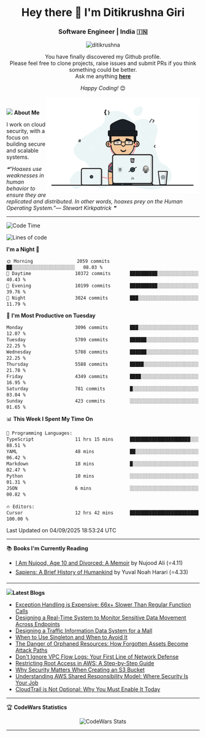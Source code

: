 <h1 align="center">Hey there 👋 I'm Ditikrushna Giri</h1>
<h3 align="center">Software Engineer | India 🇮🇳</h3>
 <p align="center"> <img src="https://komarev.com/ghpvc/?username=ditikrushna" alt="ditikrushna" /> </p>

<div align="center">
You have finally discovered my Github profile. <br>
Please feel free to clone projects, raise issues and submit PRs if you think something could be better. <br>
Ask me anything <a href="https://github.com/ditikrushna/ditikrushna/issues/new"><b>here</b></a><br>

<i>Happy Coding!</i> 😊
</div>

<img align="right" alt="Coding" width="400" src="https://github.com/ditikrushna/ditikrushna/blob/master/charts/programmer_transparent.gif">

</br>

<img src="https://media.giphy.com/media/WUlplcMpOCEmTGBtBW/giphy.gif" width="30"> **About Me**

I work on cloud security, with a focus on building secure and scalable systems.

<!--STARTS_HERE_QUOTE_README-->
<i>❝“Hoaxes use weaknesses in human behavior to ensure they are replicated and distributed.  In other words, hoaxes prey on the Human Operating System.”— Stewart Kirkpatrick   ❞</i>
<!--ENDS_HERE_QUOTE_README-->
 
---

<!--START_SECTION:waka-->
![Code Time](http://img.shields.io/badge/Code%20Time-885%20hrs%2043%20mins-blue)

![Lines of code](https://img.shields.io/badge/From%20Hello%20World%20I%27ve%20Written-3.2%20million%20lines%20of%20code-blue)

**I'm a Night 🦉** 

```text
🌞 Morning                2059 commits        ██░░░░░░░░░░░░░░░░░░░░░░░   08.03 % 
🌆 Daytime                10372 commits       ██████████░░░░░░░░░░░░░░░   40.43 % 
🌃 Evening                10199 commits       ██████████░░░░░░░░░░░░░░░   39.76 % 
🌙 Night                  3024 commits        ███░░░░░░░░░░░░░░░░░░░░░░   11.79 % 
```
📅 **I'm Most Productive on Tuesday** 

```text
Monday                   3096 commits        ███░░░░░░░░░░░░░░░░░░░░░░   12.07 % 
Tuesday                  5709 commits        ██████░░░░░░░░░░░░░░░░░░░   22.25 % 
Wednesday                5708 commits        ██████░░░░░░░░░░░░░░░░░░░   22.25 % 
Thursday                 5588 commits        █████░░░░░░░░░░░░░░░░░░░░   21.78 % 
Friday                   4349 commits        ████░░░░░░░░░░░░░░░░░░░░░   16.95 % 
Saturday                 781 commits         █░░░░░░░░░░░░░░░░░░░░░░░░   03.04 % 
Sunday                   423 commits         ░░░░░░░░░░░░░░░░░░░░░░░░░   01.65 % 
```


📊 **This Week I Spent My Time On** 

```text
💬 Programming Languages: 
TypeScript               11 hrs 15 mins      ██████████████████████░░░   88.51 % 
YAML                     48 mins             ██░░░░░░░░░░░░░░░░░░░░░░░   06.42 % 
Markdown                 18 mins             █░░░░░░░░░░░░░░░░░░░░░░░░   02.47 % 
Python                   10 mins             ░░░░░░░░░░░░░░░░░░░░░░░░░   01.31 % 
JSON                     6 mins              ░░░░░░░░░░░░░░░░░░░░░░░░░   00.82 % 

🔥 Editors: 
Cursor                   12 hrs 42 mins      █████████████████████████   100.00 % 
```


 Last Updated on 04/09/2025 18:53:24 UTC
<!--END_SECTION:waka-->

---

📚 **Books I'm Currently Reading**
<!-- GOODREADS-LIST:START -->
- [I Am Nujood, Age 10 and Divorced: A Memoir](https://www.goodreads.com/review/show/7689086604?utm_medium=api&utm_source=rss) by Nujood Ali (⭐️4.11)
- [Sapiens: A Brief History of Humankind](https://www.goodreads.com/review/show/3198808213?utm_medium=api&utm_source=rss) by Yuval Noah Harari (⭐️4.33)
<!-- GOODREADS-LIST:END -->

---


<img src="http://www.netanimations.net/livres-13.gif" width="40">**Latest Blogs** 

<!-- BLOG-POST-LIST:START -->
- [Exception Handling is Expensive: 66x+ Slower Than Regular Function Calls](https://www.ditikrushna.space/blog/exception-handling-performance-jvm)
- [Designing a Real-Time System to Monitor Sensitive Data Movement Across Endpoints](https://www.ditikrushna.space/blog/endpoint-data-movement-monitoring)
- [Designing a Traffic Information Data System for a Mall](https://www.ditikrushna.space/blog/mall-traffic-data-system-design)
- [When to Use Singleton and When to Avoid It](https://www.ditikrushna.space/blog/singleton-pattern-guide)
- [The Danger of Orphaned Resources: How Forgotten Assets Become Attack Paths](https://www.ditikrushna.space/blog/orphaned-resources-risk)
- [Don't Ignore VPC Flow Logs: Your First Line of Network Defense](https://www.ditikrushna.space/blog/vpc-flow-logs-importance)
- [Restricting Root Access in AWS: A Step-by-Step Guide](https://www.ditikrushna.space/blog/restrict-root-access-aws)
- [Why Security Matters When Creating an S3 Bucket](https://www.ditikrushna.space/blog/s3-bucket-security-matters)
- [Understanding AWS Shared Responsibility Model: Where Security Is Your Job](https://www.ditikrushna.space/blog/aws-shared-responsibility-model)
- [CloudTrail is Not Optional: Why You Must Enable It Today](https://www.ditikrushna.space/blog/enable-cloudtrail-now)
<!-- BLOG-POST-LIST:END -->

--- 

🏆 **CodeWars Statistics**

<div align="center">
  <img src="https://github.r2v.ch/codewars?user=ditikrushna&name=true&top_languages=true&stroke=%23b362ff&theme=purple_dark&hide_clan=true&hide_rank=true" alt="CodeWars Stats" width="300" height="200">
</div>

---
